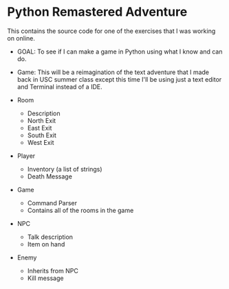 # Python Remastered Adventure
This contains the source code for one of the exercises that I was working on online.
- GOAL: To see if I can make a game in Python using what I know and can do. 

- Game: This will be a reimagination of the text adventure that I made back in USC summer class except this time I'll be using just a text editor and Terminal instead of a IDE.

- Room
	- Description
	- North Exit
	- East Exit
	- South Exit
	- West Exit
- Player
	- Inventory (a list of strings)
	- Death Message
- Game
	- Command Parser
	- Contains all of the rooms in the game
- NPC
	- Talk description
	- Item on hand
- Enemy
	- Inherits from NPC
	- Kill message
